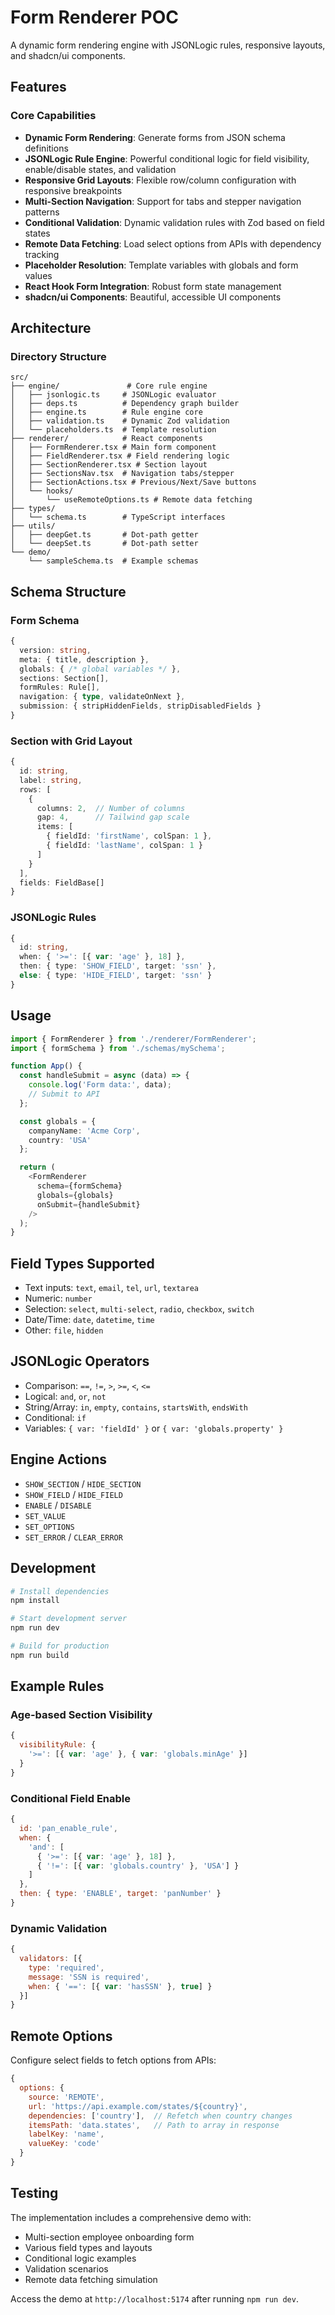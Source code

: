 # Form Renderer POC

A dynamic form rendering engine with JSONLogic rules, responsive layouts, and shadcn/ui components.

## Features

### Core Capabilities
- **Dynamic Form Rendering**: Generate forms from JSON schema definitions
- **JSONLogic Rule Engine**: Powerful conditional logic for field visibility, enable/disable states, and validation
- **Responsive Grid Layouts**: Flexible row/column configuration with responsive breakpoints
- **Multi-Section Navigation**: Support for tabs and stepper navigation patterns
- **Conditional Validation**: Dynamic validation rules with Zod based on field states
- **Remote Data Fetching**: Load select options from APIs with dependency tracking
- **Placeholder Resolution**: Template variables with globals and form values
- **React Hook Form Integration**: Robust form state management
- **shadcn/ui Components**: Beautiful, accessible UI components

## Architecture

### Directory Structure
```
src/
├── engine/               # Core rule engine
│   ├── jsonlogic.ts     # JSONLogic evaluator
│   ├── deps.ts          # Dependency graph builder
│   ├── engine.ts        # Rule engine core
│   ├── validation.ts    # Dynamic Zod validation
│   └── placeholders.ts  # Template resolution
├── renderer/            # React components
│   ├── FormRenderer.tsx # Main form component
│   ├── FieldRenderer.tsx # Field rendering logic
│   ├── SectionRenderer.tsx # Section layout
│   ├── SectionsNav.tsx  # Navigation tabs/stepper
│   ├── SectionActions.tsx # Previous/Next/Save buttons
│   └── hooks/
│       └── useRemoteOptions.ts # Remote data fetching
├── types/
│   └── schema.ts        # TypeScript interfaces
├── utils/
│   ├── deepGet.ts       # Dot-path getter
│   └── deepSet.ts       # Dot-path setter
└── demo/
    └── sampleSchema.ts  # Example schemas
```

## Schema Structure

### Form Schema
```typescript
{
  version: string,
  meta: { title, description },
  globals: { /* global variables */ },
  sections: Section[],
  formRules: Rule[],
  navigation: { type, validateOnNext },
  submission: { stripHiddenFields, stripDisabledFields }
}
```

### Section with Grid Layout
```typescript
{
  id: string,
  label: string,
  rows: [
    {
      columns: 2,  // Number of columns
      gap: 4,      // Tailwind gap scale
      items: [
        { fieldId: 'firstName', colSpan: 1 },
        { fieldId: 'lastName', colSpan: 1 }
      ]
    }
  ],
  fields: FieldBase[]
}
```

### JSONLogic Rules
```typescript
{
  id: string,
  when: { '>=': [{ var: 'age' }, 18] },
  then: { type: 'SHOW_FIELD', target: 'ssn' },
  else: { type: 'HIDE_FIELD', target: 'ssn' }
}
```

## Usage

```typescript
import { FormRenderer } from './renderer/FormRenderer';
import { formSchema } from './schemas/mySchema';

function App() {
  const handleSubmit = async (data) => {
    console.log('Form data:', data);
    // Submit to API
  };

  const globals = {
    companyName: 'Acme Corp',
    country: 'USA'
  };

  return (
    <FormRenderer
      schema={formSchema}
      globals={globals}
      onSubmit={handleSubmit}
    />
  );
}
```

## Field Types Supported

- Text inputs: `text`, `email`, `tel`, `url`, `textarea`
- Numeric: `number`
- Selection: `select`, `multi-select`, `radio`, `checkbox`, `switch`
- Date/Time: `date`, `datetime`, `time`
- Other: `file`, `hidden`

## JSONLogic Operators

- Comparison: `==`, `!=`, `>`, `>=`, `<`, `<=`
- Logical: `and`, `or`, `not`
- String/Array: `in`, `empty`, `contains`, `startsWith`, `endsWith`
- Conditional: `if`
- Variables: `{ var: 'fieldId' }` or `{ var: 'globals.property' }`

## Engine Actions

- `SHOW_SECTION` / `HIDE_SECTION`
- `SHOW_FIELD` / `HIDE_FIELD`
- `ENABLE` / `DISABLE`
- `SET_VALUE`
- `SET_OPTIONS`
- `SET_ERROR` / `CLEAR_ERROR`

## Development

```bash
# Install dependencies
npm install

# Start development server
npm run dev

# Build for production
npm run build
```

## Example Rules

### Age-based Section Visibility
```javascript
{
  visibilityRule: {
    '>=': [{ var: 'age' }, { var: 'globals.minAge' }]
  }
}
```

### Conditional Field Enable
```javascript
{
  id: 'pan_enable_rule',
  when: {
    'and': [
      { '>=': [{ var: 'age' }, 18] },
      { '!=': [{ var: 'globals.country' }, 'USA'] }
    ]
  },
  then: { type: 'ENABLE', target: 'panNumber' }
}
```

### Dynamic Validation
```javascript
{
  validators: [{
    type: 'required',
    message: 'SSN is required',
    when: { '==': [{ var: 'hasSSN' }, true] }
  }]
}
```

## Remote Options

Configure select fields to fetch options from APIs:

```javascript
{
  options: {
    source: 'REMOTE',
    url: 'https://api.example.com/states/${country}',
    dependencies: ['country'],  // Refetch when country changes
    itemsPath: 'data.states',   // Path to array in response
    labelKey: 'name',
    valueKey: 'code'
  }
}
```

## Testing

The implementation includes a comprehensive demo with:
- Multi-section employee onboarding form
- Various field types and layouts
- Conditional logic examples
- Validation scenarios
- Remote data fetching simulation

Access the demo at `http://localhost:5174` after running `npm run dev`.